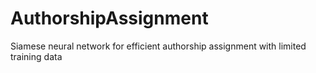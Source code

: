 # AuthorshipAssignment
Siamese neural network for efficient authorship assignment with limited training data
